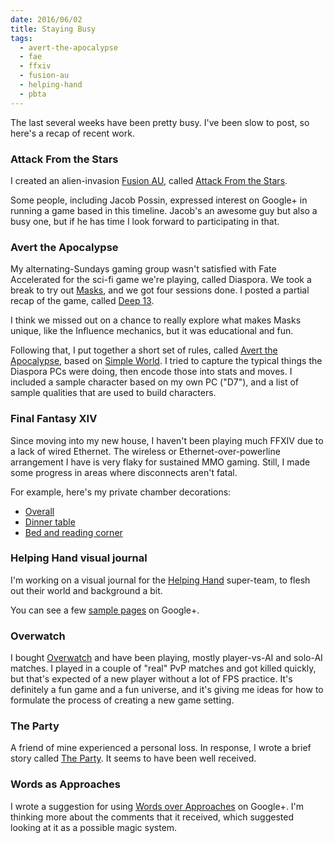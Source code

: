 ```yaml
---
date: 2016/06/02
title: Staying Busy
tags:
  - avert-the-apocalypse
  - fae
  - ffxiv
  - fusion-au
  - helping-hand
  - pbta
---
```


The last several weeks have been pretty busy.
I've been slow to post, so here's a recap of recent work.

<!-- more -->

### Attack From the Stars

I created an alien-invasion [Fusion AU](/blog/2016-05-16-fusion-au.html),
called [Attack From the Stars](/assets/rpg/AttackfromtheStars.pdf).

Some people, including Jacob Possin, expressed interest on Google+ in
running a game based in this timeline.
Jacob's an awesome guy but also a busy one, but if he has time
I look forward to participating in that.

### Avert the Apocalypse

My alternating-Sundays gaming group wasn't satisfied with Fate Accelerated
for the sci-fi game we're playing, called Diaspora.
We took a break to try out [Masks](http://www.magpiegames.com/masks/),
and we got four sessions done.
I posted a partial recap of the game, called [Deep 13](/games/deep-13.html).

I think we missed out on a chance to really explore what makes Masks unique,
like the Influence mechanics, but it was educational and fun.

Following that, I put together a short set of rules, called
[Avert the Apocalypse](/assets/rpg/AvertTheApocalypse.pdf),
based on [Simple World](http://buriedwithoutceremony.com/simple-world/).
I tried to capture the typical things the Diaspora PCs were doing,
then encode those into stats and moves.
I included a sample character based on my own PC ("D7"),
and a list of sample qualities that are used to build characters.

### Final Fantasy XIV

Since moving into my new house, I haven't been playing much FFXIV
due to a lack of wired Ethernet.
The wireless or Ethernet-over-powerline arrangement I have is very flaky
for sustained MMO gaming.
Still, I made some progress in areas where disconnects aren't fatal.

For example, here's my private chamber decorations:

* [Overall](http://images.akamai.steamusercontent.com/ugc/487892324732064218/6B4C195C06428906E6823497CF1368B850337762/)
* [Dinner table](http://images.akamai.steamusercontent.com/ugc/494647093074407004/834FB11642381A0282E8C62DAE69A52B2091F56D/)
* [Bed and reading corner](http://images.akamai.steamusercontent.com/ugc/487892324732064527/9EA48AF106DB56ACEE8BC0A365B1E81C2D2B1574/)

### Helping Hand visual journal

I'm working on a visual journal for the
[Helping Hand](/fiction/helping-hand.html) super-team,
to flesh out their world and background a bit.

You can see a few
[sample pages](https://plus.google.com/+BillGarrett/posts/CxDNYHV4PvM)
on Google+.

### Overwatch

I bought [Overwatch](https://playoverwatch.com/en-us/) and have been
playing, mostly player-vs-AI and solo-AI matches.
I played in a couple of "real" PvP matches and got killed quickly,
but that's expected of a new player without a lot of FPS practice.
It's definitely a fun game and a fun universe,
and it's giving me ideas for how to formulate the process of creating
a new game setting.

### The Party

A friend of mine experienced a personal loss.
In response, I wrote a brief story called [The Party](/fiction/the-party.html).
It seems to have been well received.

### Words as Approaches

I wrote a suggestion for using
[Words over Approaches](https://plus.google.com/+BillGarrett/posts/ZzERjDqwiXH)
on Google+.
I'm thinking more about the comments that it received,
which suggested looking at it as a possible magic system.

